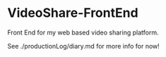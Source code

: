 # VideoShare-FrontEnd
Front End for my web based video sharing platform.

See ./productionLog/diary.md for more info for now!